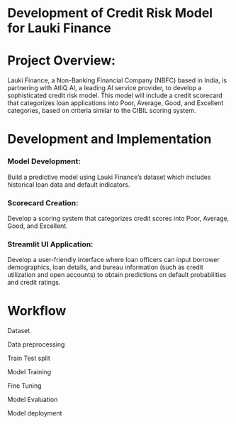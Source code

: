 # Development of Credit Risk Model for Lauki Finance

# Project Overview: 
Lauki Finance, a Non-Banking Financial Company (NBFC) based in India, 
is partnering with AtliQ AI, a leading AI service provider, to develop a sophisticated credit risk 
model. This model will include a credit scorecard that categorizes loan applications into Poor, 
Average, Good, and Excellent categories, based on criteria similar to the CIBIL scoring system.

# Development and Implementation

### Model Development:

Build a predictive model using Lauki Finance’s dataset which 
includes historical loan data and default indicators. 

### Scorecard Creation: 

Develop a scoring system that categorizes credit scores into Poor, 
Average, Good, and Excellent. 

### Streamlit UI Application: 

Develop a user-friendly interface where loan officers can 
input borrower demographics, loan details, and bureau information (such as credit 
utilization and open accounts) to obtain predictions on default probabilities and credit 
ratings.

# Workflow

Dataset

Data preprocessing

Train Test split

Model Training

Fine Tuning

Model Evaluation 

Model deployment
